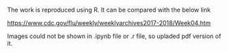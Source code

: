 The work is reproduced using R. It can be compared with the below link

https://www.cdc.gov/flu/weekly/weeklyarchives2017-2018/Week04.htm

Images could not be shown in .ipynb file or .r file, so upladed pdf version of it.
